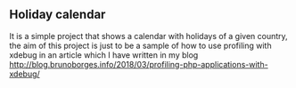 ## Holiday calendar

It is a simple project that shows a calendar with holidays of a given country, the
aim of this project is just to be a sample of how to use profiling with xdebug in
an article which I have written in my blog http://blog.brunoborges.info/2018/03/profiling-php-applications-with-xdebug/
